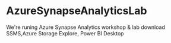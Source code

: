 # AzureSynapseAnalyticsLab
We're runing Azure Synapse Analytics workshop &amp; lab 
download SSMS,Azure Storage Explore, Power BI Desktop

